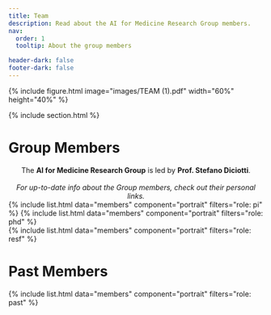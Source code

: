 ```yaml
---
title: Team
description: Read about the AI for Medicine Research Group members.
nav:
  order: 1
  tooltip: About the group members

header-dark: false
footer-dark: false
---
```


<!-- section dark -->
<!-- section background images/banner.jpg -->

{% include figure.html image="images/TEAM (1).pdf" width="60%" height="40%" %}

{% include section.html %}
# <i class="fas fa-users"></i>Group Members

<center>The <b>AI for Medicine Research Group</b> is led by <b>Prof. Stefano Diciotti</b>.<br><br>
<i>For up-to-date info about the Group members, check out their personal links.</i></center>


<div class="row">
  <div class="column">
    {%
      include list.html
      data="members"
      component="portrait"
      filters="role: pi"
    %}
    {%
      include list.html
      data="members"
      component="portrait"
      filters="role: phd"
    %}
  </div>
  <div class="column">
    {%
      include list.html
      data="members"
      component="portrait"
      filters="role: resf"
    %}
  </div>
</div>

# <i class="fa-solid fa-clock-rotate-lef"></i>Past Members

{%
  include list.html
  data="members"
  component="portrait"
  filters="role: past"
%}

